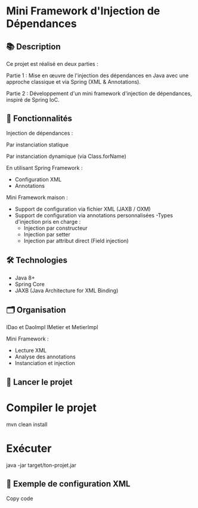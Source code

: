 # Mini Framework d'Injection de Dépendances
## 📚 Description
Ce projet est réalisé en deux parties :

Partie 1 : Mise en œuvre de l'injection des dépendances en Java avec une approche classique et via Spring (XML & Annotations).

Partie 2 : Développement d'un mini framework d'injection de dépendances, inspiré de Spring IoC.

## 🔧 Fonctionnalités
Injection de dépendances :

Par instanciation statique

Par instanciation dynamique (via Class.forName)

En utilisant Spring Framework :
  - Configuration XML
  - Annotations

Mini Framework maison :
- Support de configuration via fichier XML (JAXB / OXM)
- Support de configuration via annotations personnalisées
-Types d'injection pris en charge :
    - Injection par constructeur
    - Injection par setter
    - Injection par attribut direct (Field injection)

## 🛠️ Technologies
- Java 8+
- Spring Core
- JAXB (Java Architecture for XML Binding)

## 🗂️ Organisation
IDao et DaoImpl
IMetier et MetierImpl

Mini Framework :
  - Lecture XML
  - Analyse des annotations
  - Instanciation et injection

## 🚀 Lancer le projet
# Compiler le projet
mvn clean install

# Exécuter
java -jar target/ton-projet.jar

## 📄 Exemple de configuration XML
Copy code
<beans>
    <bean id="dao" class="com.example.DaoImpl"/>
    <bean id="metier" class="com.example.MetierImpl">
        <property name="dao" ref="dao"/>
    </bean>
</beans>
